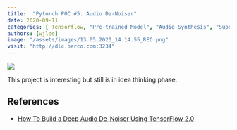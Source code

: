 ```yaml
---
title:  "Pytorch POC #5: Audio De-Noiser"
date: 2020-09-11
categories: [ Tensorflow, "Pre-trained Model", "Audio Synthesis", "Supervised Learning" ]
authors: [wjlee]
image: "/assets/images/13.05.2020_14.14.55_REC.png"
visit: "http://dlc.barco.com:3234"
---
```


[![](https://rebrand.ly/dlc_png_url)](https://rebrand.ly/dlc_uml_url)

This project is interesting but still is in idea thinking phase.

## References
* [How To Build a Deep Audio De-Noiser Using TensorFlow 2.0](https://medium.com/better-programming/how-to-build-a-deep-audio-de-noiser-using-tensorflow-2-0-79c1c1aea299)
